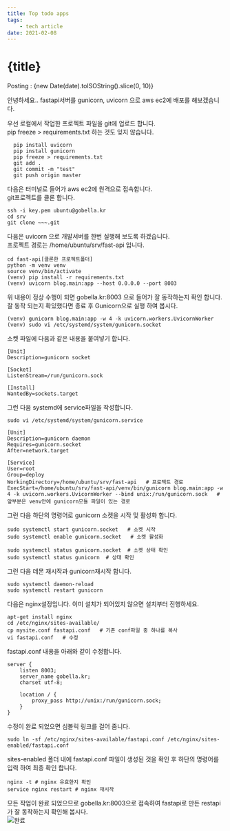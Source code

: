 ```yaml
---
title: Top todo apps
tags: 
    - tech article 
date: 2021-02-08
---
```

# {title}
Posting : {new Date(date).toISOString().slice(0, 10)}

<div class="markdown-body">
안녕하세요..   
fastapi서버를 gunicorn, uvicorn 으로 aws ec2에 배포를 해보겠습니다.   

우선 로컬에서 작업한 프로젝트 파일을 git에 업로드 합니다.     
pip freeze > requirements.txt 하는 것도 잊지 않습니다.   

```
  pip install uvicorn
  pip install gunicorn
  pip freeze > requirements.txt
  git add .
  git commit -m "test"
  git push origin master
```

다음은 터미널로 들어가 aws ec2에 원격으로 접속합니다.  
git프로젝트를 클론 합니다.   

```
ssh -i key.pem ubuntu@gobella.kr
cd srv
git clone ~~~.git
```

다음은 uvicorn 으로 개발서버를 한번 실행해 보도록 하겠습니다.  
프로젝트 경로는 /home/ubuntu/srv/fast-api 입니다.
```
cd fast-api[클론한 프로젝트폴더]
python -m venv venv
source venv/bin/activate 
(venv) pip install -r requirements.txt
(venv) uvicorn blog.main:app --host 0.0.0.0 --port 8003
```
위 내용이 정상 수행이 되면 gobella.kr:8003 으로 들어가 잘 동작하는지 확인 합니다.   
잘 동작 되는지 확있했다면 종료 후 Gunicorn으로 실행 하여 봅시다.   

```
(venv) gunicorn blog.main:app -w 4 -k uvicorn.workers.UvicornWorker
(venv) sudo vi /etc/systemd/system/gunicorn.socket
```

소켓 파일에 다음과 같은 내용을 붙여넣기 합니다.
```
[Unit]
Description=gunicorn socket

[Socket]
ListenStream=/run/gunicorn.sock

[Install]
WantedBy=sockets.target
```

그런 다음 systemd에 service파일을 작성합니다.   
```
sudo vi /etc/systemd/system/gunicorn.service

[Unit]
Description=gunicorn daemon
Requires=gunicorn.socket
After=network.target

[Service]
User=root
Group=deploy
WorkingDirectory=/home/ubuntu/srv/fast-api   # 프로젝트 경로
ExecStart=/home/ubuntu/srv/fast-api/venv/bin/gunicorn blog.main:app -w 4 -k uvicorn.workers.UvicornWorker --bind unix:/run/gunicorn.sock   # 앞부분은 venv안에 gunicorn모듈 파일이 있는 경로
```

그런 다음 하단의 명령어로 gunicorn 소켓을 시작 및 활성화 합니다.
```
sudo systemctl start gunicorn.socket   # 소켓 시작
sudo systemctl enable gunicorn.socket   # 소켓 활성화

sudo systemctl status gunicorn.socket  # 소켓 상태 확인
sudo systemctl status gunicorn  # 상태 확인
```

그런 다음 데몬 재시작과 gunicorn재시작 합니다.
```
sudo systemctl daemon-reload
sudo systemctl restart gunicorn
```

다음은 nginx설정입니다. 이미 설치가 되어있지 않으면 설치부터 진행하세요.   
```
apt-get install nginx
cd /etc/nginx/sites-available/ 
cp mysite.conf fastapi.conf   # 기존 conf파일 중 하나를 복사
vi fastapi.conf   # 수정
```

fastapi.conf 내용을 아래와 같이 수정합니다.  
```
server {
    listen 8003;
    server_name gobella.kr;
    charset utf-8;

    location / {
        proxy_pass http://unix:/run/gunicorn.sock;
    }
}
```
수정이 완료 되었으면 심볼릭 링크를 걸어 줌니다. 
```
sudo ln -sf /etc/nginx/sites-available/fastapi.conf /etc/nginx/sites-enabled/fastapi.conf
```

sites-enabled 폴더 내에 fastapi.conf 파일이 생성된 것을 확인 후 하단의 명령어를 입력 하여 최종 확인 합니다.
```
nginx -t # nginx 유효한지 확인
service nginx restart # nginx 재시작
```

모든 작업이 완료 되었으므로 gobella.kr:8003으로 접속하여 fastapi로 만든 restapi가 잘 동작하는지 확인해 봅시다.   
![완료](/img/sh48.png "sh48")
</div>